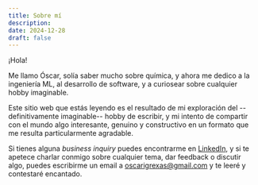 ```yaml
---
title: Sobre mí
description: 
date: 2024-12-28
draft: false
---
```


¡Hola!

Me llamo Óscar, solía saber mucho sobre química, y ahora me dedico a la ingeniería ML, al desarrollo de software, y a curiosear sobre cualquier hobby imaginable.

Este sitio web que estás leyendo es el resultado de mi exploración del --definitivamente imaginable-- hobby de escribir, y mi intento de compartir con el mundo algo interesante, genuino y constructivo en un formato que me resulta particularmente agradable.

Si tienes alguna *business inquiry* puedes encontrarme en [LinkedIn](https://www.linkedin.com/in/oscarigrexas/), y si te apetece charlar conmigo sobre cualquier tema, dar feedback o discutir algo, puedes escribirme un email a oscarigrexas@gmail.com y te leeré y contestaré encantado.